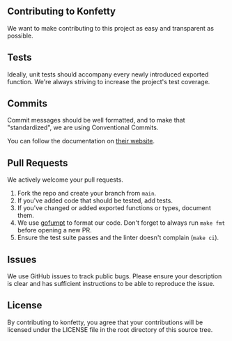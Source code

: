 ## Contributing to Konfetty

We want to make contributing to this project as easy and transparent as possible.

## Tests

Ideally, unit tests should accompany every newly introduced exported function. We're always striving to increase the project's test coverage.

## Commits

Commit messages should be well formatted, and to make that "standardized", we are using Conventional Commits.

You can follow the documentation on [their website](https://www.conventionalcommits.org).

## Pull Requests

We actively welcome your pull requests.

1. Fork the repo and create your branch from `main`.
2. If you've added code that should be tested, add tests.
3. If you've changed or added exported functions or types, document them.
4. We use [gofumpt](https://github.com/mvdan/gofumpt) to format our code. Don't forget to always run `make fmt` before opening a new PR.
5. Ensure the test suite passes and the linter doesn't complain (`make ci`).


## Issues

We use GitHub issues to track public bugs. Please ensure your description is clear and has sufficient instructions to be
able to reproduce the issue.

## License

By contributing to konfetty, you agree that your contributions will be licensed under the LICENSE file in the root
directory of this source tree.
